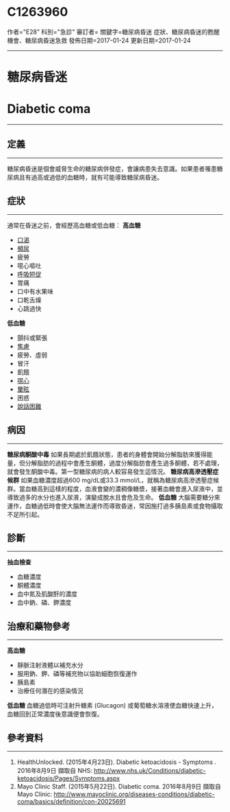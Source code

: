 # C1263960
作者="E28"
科別="急診"
審訂者=
關鍵字=糖尿病昏迷 症狀、糖尿病昏迷的甦醒機會、糖尿病昏迷急救
發佈日期=2017-01-24
更新日期=2017-01-24

----------
# 糖尿病昏迷
# Diabetic coma
----------
## 定義
----------

糖尿病昏迷是個會威脅生命的糖尿病併發症，會讓病患失去意識。如果患者罹患糖尿病且有過高或過低的血糖時，就有可能導致糖尿病昏迷。

## 症狀
----------

通常在昏迷之前，會經歷高血糖或低血糖：
**高血糖**

- [口渴](C0039971)
- [頻尿](C0042023)
- 疲勞
- 噁心嘔吐
- [呼吸短促](C0013404X)
- 胃痛
- 口中有水果味
- 口乾舌燥
- 心跳過快

**低血糖**

- 顫抖或緊張
- [焦慮](C0003467)
- 疲勞、虛弱
- 冒汗
- 飢餓
- [噁心](C0027497)
- [暈眩](C0012833-01)
- 困惑
- [說話困難](C1527347)
## 病因
----------

**糖尿病酮酸中毒**
如果長期處於飢餓狀態，患者的身體會開始分解脂肪來獲得能量，但分解脂肪的過程中會產生酮體，過度分解脂肪會產生過多酮體，若不處理，就會發生酮酸中毒。第一型糖尿病的病人較容易發生這情況。
**糖尿病高滲透壓症候群**
如果血糖濃度超過600 mg/dL或33.3 mmol/L，就稱為糖尿病高滲透壓症候群。當血糖高到這樣的程度，血液會變的濃稠像糖漿，接著血糖會進入尿液中，並導致過多的水分也進入尿液，演變成脫水且會危及生命。
**低血糖**
大腦需要糖分來運作，血糖過低時會使大腦無法運作而導致昏迷，常因施打過多胰島素或食物攝取不足所引起。

## 診斷
----------

**抽血檢查**

- 血糖濃度
- 酮體濃度
- 血中氮及肌酸酐的濃度
- 血中鈉、磷、鉀濃度
## 治療和藥物參考
----------

**高血糖**

- 靜脈注射液體以補充水分
- 服用鈉、鉀、磷等補充物以協助細胞恢復運作
- 胰島素
- 治療任何潛在的感染情況

**低血糖**
血糖過低時可注射升糖素 (Glucagon) 或葡萄糖水溶液使血糖快速上升，血糖回到正常濃度後意識便會恢復。

## 參考資料
----------
1. HealthUnlocked. (2015年4月23日). Diabetic ketoacidosis - Symptoms . 2016年8月9日 擷取自 NHS: 
  http://www.nhs.uk/Conditions/diabetic-ketoacidosis/Pages/Symptoms.aspx
2. Mayo Clinic Staff. (2015年5月22日). Diabetic coma. 2016年8月9日 擷取自 Mayo Clinic: 
  http://www.mayoclinic.org/diseases-conditions/diabetic-coma/basics/definition/con-20025691

